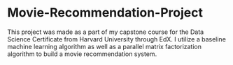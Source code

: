 # Movie-Recommendation-Project

This project was made as a part of my capstone course for the Data Science Certificate from Harvard University through EdX. I utilize a baseline machine learning algorithm as well as a parallel matrix factorization algorithm to build a movie recommendation system.
